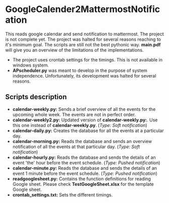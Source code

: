# GoogleCalender2MattermostNotification
This reads google calendar and send notification to mattermost. The project is not complete yet. The project was halted for several reasons reaching to it's minimum goal. The scripts are still not the best pythonic way. **main.pdf** will give you an overview of the limitations of the implementations.

* The project uses crontab settings for the timings. This is not available in windows system.
* **APscheduler.py** was meant to develop in the purpose of system independence. Unfortunately, its development was halted for several reasons. 

## Scripts description
* **calendar-weekly.py:** Sends a brief overview of all the events for the upcoming whole week. The events are not in perfect order. 
* **calendar-weekly2.py:** Updated version of **calendar-weekly.py:**. Use this one instead of **calendar-weekly.py**. (*Type: Soft notification*)
* **calendar-daily.py:** Creates the database for all the events at a particular day.
* **calendar-morning.py:** Reads the database and sends an overview notification of all the events at that particular day. (*Type: Soft notification*)
* **calendar-hourly.py:** Reads the database and sends the details of an event 'the' hour before the event schedule. (*Type: Pushed notification*)
* **calendar-minute.py:** Reads the database and sends the details of an event 1 minute before the event schedule. (*Type: Pushed notification*)
* **readgooglesheet.py:** Contains the function definitions for reading Google sheet. Please check **TestGoogleSheet.xlsx** for the template Google sheet.
* **crontab_settings.txt:** Sets the different timings.

